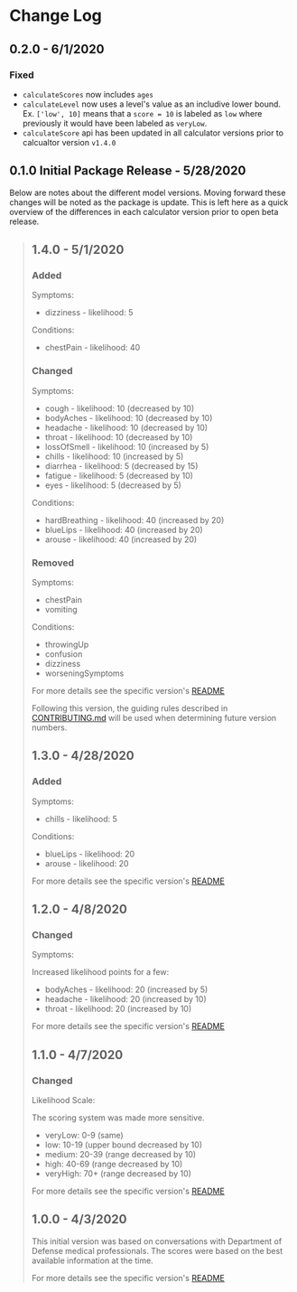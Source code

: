 # Change Log

<!--
Please use the following format for version changes
## [VERSION] - DATE

### Added

### Changed

### Removed

### Fixed

For more details see the specific version's [README](https://github.com/deptofdefense/mystatus-calculator/blob/master/src/{{VERSION}}/README.md)

-->

## 0.2.0 - 6/1/2020

### Fixed

- `calculateScores` now includes `ages`
- `calculateLevel` now uses a level's value as an includive lower bound. Ex. `['low', 10]` means that a `score = 10` is labeled as `low` where previously it would have been labeled as `veryLow`.
- `calculateScore` api has been updated in all calculator versions prior to calcualtor version `v1.4.0`

## 0.1.0 Initial Package Release - 5/28/2020

Below are notes about the different model versions. Moving forward these changes will be noted as the package is update. This is left here as a quick overview of the differences in each calculator version prior to open beta release.

> ## 1.4.0 - 5/1/2020
>
> ### Added
>
> Symptoms:
>
> - dizziness - likelihood: 5
>
> Conditions:
>
> - chestPain - likelihood: 40
>
> ### Changed
>
> Symptoms:
>
> - cough - likelihood: 10 (decreased by 10)
> - bodyAches - likelihood: 10 (decreased by 10)
> - headache - likelihood: 10 (decreased by 10)
> - throat - likelihood: 10 (decreased by 10)
> - lossOfSmell - likelihood: 10 (increased by 5)
> - chills - likelihood: 10 (increased by 5)
> - diarrhea - likelihood: 5 (decreased by 15)
> - fatigue - likelihood: 5 (decreased by 10)
> - eyes - likelihood: 5 (decreased by 5)
>
> Conditions:
>
> - hardBreathing - likelihood: 40 (increased by 20)
> - blueLips - likelihood: 40 (increased by 20)
> - arouse - likelihood: 40 (increased by 20)
>
> ### Removed
>
> Symptoms:
>
> - chestPain
> - vomiting
>
> Conditions:
>
> - throwingUp
> - confusion
> - dizziness
> - worseningSymptoms
>
> For more details see the specific version's [README](https://github.com/deptofdefense/mystatus-calculator/blob/master/src/v1.4.0/README.md)
>
> Following this version, the guiding rules described in [CONTRIBUTING.md](https://github.com/deptofdefense/mystatus-calculator/blob/master/CONTRIBUTING.md) will be used when determining future version numbers.
>
> ## 1.3.0 - 4/28/2020
>
> ### Added
>
> Symptoms:
>
> - chills - likelihood: 5
>
> Conditions:
>
> - blueLips - likelihood: 20
> - arouse - likelihood: 20
>
> For more details see the specific version's [README](https://github.com/deptofdefense/mystatus-calculator/blob/master/src/v1.3.0/README.md)
>
> ## 1.2.0 - 4/8/2020
>
> ### Changed
>
> Symptoms:
>
> Increased likelihood points for a few:
>
> - bodyAches - likelihood: 20 (increased by 5)
> - headache - likelihood: 20 (increased by 10)
> - throat - likelihood: 20 (increased by 10)
>
> For more details see the specific version's [README](https://github.com/deptofdefense/mystatus-calculator/blob/master/src/v1.2.0/README.md)
>
> ## 1.1.0 - 4/7/2020
>
> ### Changed
>
> Likelihood Scale:
>
> The scoring system was made more sensitive.
>
> - veryLow: 0-9 (same)
> - low: 10-19 (upper bound decreased by 10)
> - medium: 20-39 (range decreased by 10)
> - high: 40-69 (range decreased by 10)
> - veryHigh: 70+ (range decreased by 10)
>
> For more details see the specific version's [README](https://github.com/deptofdefense/mystatus-calculator/blob/master/src/v1.1.0/README.md)
>
> ## 1.0.0 - 4/3/2020
>
> This initial version was based on conversations with Department of Defense medical professionals. The scores were based on the best available information at the time.
>
> For more details see the specific version's [README](https://github.com/deptofdefense/mystatus-calculator/blob/master/src/v1.0.0/README.md)
